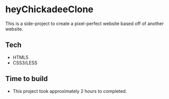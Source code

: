 # heyChickadeeClone
This is a side-project to create a pixel-perfect website based off of another website. 

## Tech
* HTML5
* CSS3/LESS

## Time to build
* This project took approximately 2 hours to completed.
